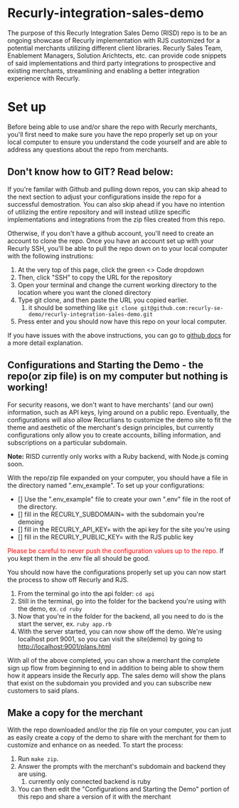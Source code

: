# Recurly-integration-sales-demo
The purpose of this Recurly Integration Sales Demo (RISD) repo is to be an ongoing showcase of Recurly implementation with RJS customized for a potential merchants utilizing different client libraries. Recurly Sales Team, Enablement Managers, Solution Arichtects, etc. can provide code snippets of said implementations and third party integrations to prospective and existing merchants, streamlining and enabling a better integration experience with Recurly.

# Set up
Before being able to use and/or share the repo with Recurly merchants, you'll first need to make sure you have the repo properly set up on your local computer to ensure you understand the code yourself and are able to address any questions about the repo from merchants.

## Don't know how to GIT? Read below: 
If you're familar with Github and pulling down repos, you can skip ahead to the next section to adjust your configurations inside the repo for a successful demostration. You can also skip ahead if you have no intention of utilizing the entire repository and will instead utilize specific implementations and integrations from the zip files created from this repo. 

Otherwise, if you don't have a github account, you'll need to create an account to clone the repo. Once you have an account set up with your Recurly SSH, you'll be able to pull the repo down on to your local computer with the following instrutions: 

1. At the very top of this page, click the green <> Code dropdown
2. Then, click "SSH" to copy the URL for the repository
3. Open your terminal and change the current working directory to the location where you want the cloned directory
4. Type git clone, and then paste the URL you copied earlier.
    1. it should be something like `git clone git@github.com:recurly-se-demo/recurly-integration-sales-demo.git`
5. Press enter and you should now have this repo on your local computer. 

If you have issues with the above instructions, you can go to [github docs](https://docs.github.com/en/repositories/creating-and-managing-repositories/cloning-a-repository) for a more detail explanation. 

## Configurations and Starting the Demo - the repo(or zip file) is on my computer but nothing is working!
For security reasons, we don't want to have merchants' (and our own) information, such as API keys, lying around on a public repo. Eventually, the configurations will also allow Recurlians to customize the demo site to fit the theme and aesthetic of the merchant's design principles, but currently configurations only allow you to create accounts, billing information, and subscriptions on a particular subdomain. 

 **Note:** RISD currently only works with a Ruby backend, with Node.js coming soon.

With the repo/zip file expanded on your computer, you should have a file in the directory named ".env_example". To set up your configurations: 

- [] Use the ".env_example" file to create your own ".env" file in the root of the directory. 
- [] fill in the RECURLY_SUBDOMAIN= with the subdomain you're demoing
- [] fill in the RECURLY_API_KEY= with the api key for the site you're using
- [] fill in the RECURLY_PUBLIC_KEY= with the RJS public key 

<font color="red">Please be careful to never push the configuration values up to the repo.</font> If you kept them in the .env file all should be good.

You should now have the configurations properly set up you can now start the process to show off Recurly and RJS. 

1. From the terminal go into the api folder: `cd api`
2. Still in the terminal, go into the folder for the backend you're using with the demo, ex. `cd ruby`
3. Now that you're in the folder for the backend, all you need to do is the start the server, ex. `ruby app.rb`  
4. With the server started, you can now show off the demo. We're using localhost port 9001, so you can visit the site(demo) by going to [http://localhost:9001/plans.html](http://localhost:9001/plans.html)

With all of the above completed, you can show a merchant the complete sign up flow from beginning to end in addition to being able to show them how it appears inside the Recurly app. The sales demo will show the plans that exist on the subdomain you provided and you can subscribe new customers to said plans. 

## Make a copy for the merchant
With the repo downloaded and/or the zip file on your computer, you can just as easily create a copy of the demo to share with the merchant for them to customize and enhance on as needed. To start the process: 

1. Run `make zip`.
2. Answer the prompts with the merchant's subdomain and backend they are using.
    1. currently only connected backend is ruby
3. You can then edit the "Configurations and Starting the Demo" portion of this repo and share a version of it with the merchant 
